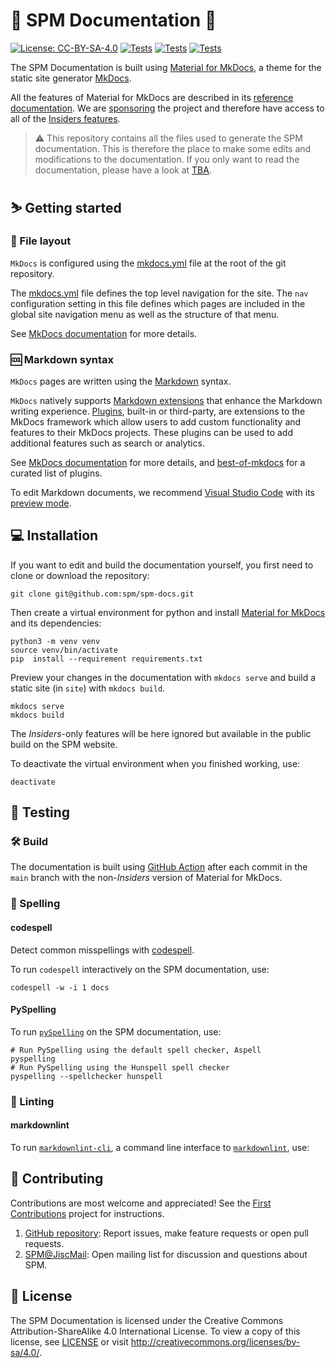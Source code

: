 # :notebook_with_decorative_cover: SPM Documentation :wave:

[![License: CC-BY-SA-4.0](https://img.shields.io/badge/License-CC%20BY--SA%204.0-blue.svg)](https://creativecommons.org/licenses/by-sa/4.0/)
[![Tests](https://github.com/spm/spm-docs/actions/workflows/build.yml/badge.svg)](https://github.com/spm/spm-docs/actions/workflows/build.yml)
[![Tests](https://github.com/spm/spm-docs/actions/workflows/spelling.yml/badge.svg)](https://github.com/spm/spm-docs/actions/workflows/spelling.yml)
[![Tests](https://github.com/spm/spm-docs/actions/workflows/linting.yml/badge.svg)](https://github.com/spm/spm-docs/actions/workflows/linting.yml)

The SPM Documentation is built using [Material for MkDocs](https://squidfunk.github.io/mkdocs-material/), a theme for the static site generator [MkDocs](https://www.mkdocs.org/).

All the features of Material for MkDocs are described in its [reference documentation](https://squidfunk.github.io/mkdocs-material/reference/). We are [sponsoring](https://github.com/orgs/spm/sponsoring) the project and therefore have access to all of the [Insiders features](https://squidfunk.github.io/mkdocs-material/insiders/).

> :warning: This repository contains all the files used to generate the SPM documentation. This is therefore the place to make some edits and modifications to the documentation. If you only want to read the documentation, please have a look at [TBA](#).

## :skier: Getting started

### :bookmark_tabs: File layout

`MkDocs` is configured using the [mkdocs.yml](mkdocs.yml) file at the root of the git repository.

The [mkdocs.yml](mkdocs.yml) file defines the top level navigation for the site. The `nav` configuration setting in this file defines which pages are included in the global site navigation menu as well as the structure of that menu.

See [MkDocs documentation](https://www.mkdocs.org/user-guide/writing-your-docs/#file-layout) for more details.

### :cool: Markdown syntax

`MkDocs` pages are written using the [Markdown](https://daringfireball.net/projects/markdown/syntax) syntax.

`MkDocs` natively supports [Markdown extensions](https://squidfunk.github.io/mkdocs-material/setup/extensions/) that enhance the Markdown writing experience. [Plugins](https://www.mkdocs.org/dev-guide/plugins/), built-in or third-party, are extensions to the MkDocs framework which allow users to add custom functionality and features to their MkDocs projects. These plugins can be used to add additional features such as search or analytics.

See [MkDocs documentation](https://www.mkdocs.org/user-guide/writing-your-docs/#writing-with-markdown) for more details, and [best-of-mkdocs](https://github.com/pawamoy/best-of-mkdocs) for a curated list of plugins.

To edit Markdown documents, we recommend [Visual Studio Code](https://code.visualstudio.com/) with its [preview mode](https://code.visualstudio.com/docs/languages/markdown).

## :computer: Installation

If you want to edit and build the documentation yourself, you first need to clone or download the repository:

```shell
git clone git@github.com:spm/spm-docs.git
```

Then create a virtual environment for python and install [Material for MkDocs](https://squidfunk.github.io/mkdocs-material/) and its dependencies:

```shell
python3 -m venv venv
source venv/bin/activate
pip  install --requirement requirements.txt
```

Preview your changes in the documentation with `mkdocs serve` and build a static site (in `site`) with `mkdocs build`.

```shell
mkdocs serve
mkdocs build
```

The _Insiders_-only features will be here ignored but available in the public build on the SPM website.

To deactivate the virtual environment when you finished working, use:

```shell
deactivate
```

## :bug: Testing

### :hammer_and_wrench: Build

The documentation is built using [GitHub Action](https://github.com/spm/spm-docs/actions) after each commit in the `main` branch with the non-_Insiders_ version of Material for MkDocs.

### :pencil: Spelling

#### codespell

Detect common misspellings with [codespell](https://github.com/codespell-project/codespell).

To run `codespell` interactively on the SPM documentation, use:

```shell
codespell -w -i 1 docs
```

#### PySpelling

To run [`pySpelling`](https://facelessuser.github.io/pyspelling/) on the SPM documentation, use:

```shell
# Run PySpelling using the default spell checker, Aspell
pyspelling
# Run PySpelling using the Hunspell spell checker
pyspelling --spellchecker hunspell
```

### :ice_cube: Linting

#### markdownlint

To run [`markdownlint-cli`](https://github.com/igorshubovych/markdownlint-cli), a command line interface to [`markdownlint`](https://github.com/DavidAnson/markdownlint), use:

## :clinking_glasses: Contributing

Contributions are most welcome and appreciated! See the [First Contributions](https://github.com/firstcontributions/first-contributions) project for instructions.

1. [GitHub repository](https://github.com/spm/spm-docs): Report issues, make feature requests or open pull requests.
2. [SPM@JiscMail](https://www.fil.ion.ucl.ac.uk/spm/support/): Open mailing list for discussion and questions about SPM.

## :ribbon: License

The SPM Documentation is licensed under the Creative Commons Attribution-ShareAlike 4.0 International License. To view a copy of this license, see [LICENSE](LICENSE) or visit http://creativecommons.org/licenses/by-sa/4.0/.
